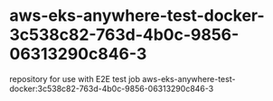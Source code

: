 # aws-eks-anywhere-test-docker-3c538c82-763d-4b0c-9856-06313290c846-3
repository for use with E2E test job aws-eks-anywhere-test-docker:3c538c82-763d-4b0c-9856-06313290c846-3
